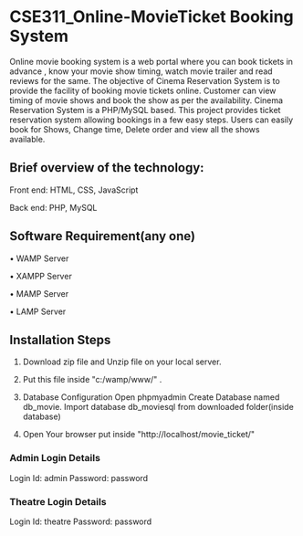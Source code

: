 # CSE311_Online-MovieTicket Booking System 
Online movie booking system is a web portal where you can book tickets in advance , know your movie show timing, watch movie trailer and read reviews for the same.
The objective of Cinema Reservation System is to provide the facility of booking movie tickets online. Customer can view timing of movie shows and book the show as per the availability. Cinema Reservation System is a PHP/MySQL based.
This project provides ticket reservation system allowing bookings in a few easy steps. Users can easily book for Shows, Change time, Delete order and view all the shows available.

## Brief overview of the technology:
Front end: HTML, CSS, JavaScript

Back end: PHP, MySQL

## Software Requirement(any one)
•	WAMP Server

•	XAMPP Server

•	MAMP Server

•	LAMP Server

## Installation Steps
1. Download zip file and Unzip file on your local server.

2. Put this file inside "c:/wamp/www/" .

3. Database Configuration
Open phpmyadmin
Create Database named db_movie.
Import database db_moviesql from downloaded folder(inside database)

4. Open Your browser put inside "http://localhost/movie_ticket/"

### Admin Login Details
Login Id: admin
Password: password

### Theatre Login Details
Login Id: theatre
Password: password

